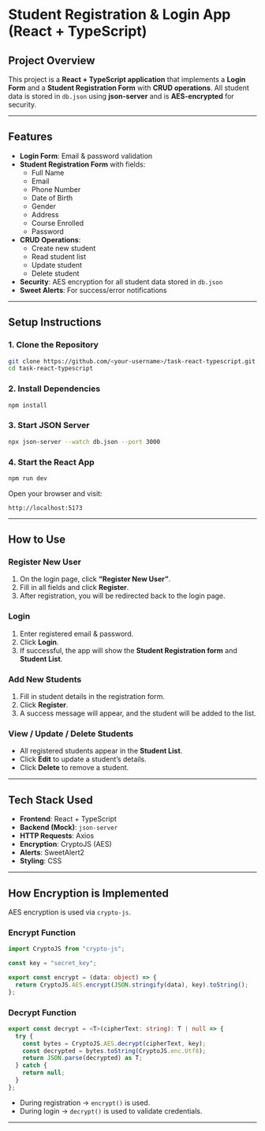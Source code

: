 # Student Registration & Login App (React + TypeScript)

## Project Overview
This project is a **React + TypeScript application** that implements a **Login Form** and a **Student Registration Form** with **CRUD operations**. All student data is stored in `db.json` using **json-server** and is **AES-encrypted** for security.  

---

## Features

- **Login Form**: Email & password validation  
- **Student Registration Form** with fields:  
  - Full Name  
  - Email  
  - Phone Number  
  - Date of Birth  
  - Gender  
  - Address  
  - Course Enrolled  
  - Password  
- **CRUD Operations**:  
  - Create new student  
  - Read student list  
  - Update student  
  - Delete student  
- **Security**: AES encryption for all student data stored in `db.json`  
- **Sweet Alerts**: For success/error notifications  

---

## Setup Instructions

### 1. Clone the Repository
```bash
git clone https://github.com/<your-username>/task-react-typescript.git
cd task-react-typescript
```

### 2. Install Dependencies
```bash
npm install
```

### 3. Start JSON Server
```bash
npx json-server --watch db.json --port 3000
```

### 4. Start the React App
```bash
npm run dev
```

Open your browser and visit:  
```
http://localhost:5173
```

---

## How to Use

### Register New User
1. On the login page, click **“Register New User”**.  
2. Fill in all fields and click **Register**.  
3. After registration, you will be redirected back to the login page.  

### Login
1. Enter registered email & password.  
2. Click **Login**.  
3. If successful, the app will show the **Student Registration form** and **Student List**.  

### Add New Students
1. Fill in student details in the registration form.  
2. Click **Register**.  
3. A success message will appear, and the student will be added to the list.  

### View / Update / Delete Students
- All registered students appear in the **Student List**.  
- Click **Edit** to update a student’s details.  
- Click **Delete** to remove a student.  

---

## Tech Stack Used

- **Frontend**: React + TypeScript  
- **Backend (Mock)**: `json-server`  
- **HTTP Requests**: Axios  
- **Encryption**: CryptoJS (AES)  
- **Alerts**: SweetAlert2  
- **Styling**: CSS  

---

## How Encryption is Implemented

AES encryption is used via `crypto-js`.  

### Encrypt Function
```ts
import CryptoJS from "crypto-js";

const key = "secret_key";

export const encrypt = (data: object) => {
  return CryptoJS.AES.encrypt(JSON.stringify(data), key).toString();
};
```

### Decrypt Function
```ts
export const decrypt = <T>(cipherText: string): T | null => {
  try {
    const bytes = CryptoJS.AES.decrypt(cipherText, key);
    const decrypted = bytes.toString(CryptoJS.enc.Utf8);
    return JSON.parse(decrypted) as T;
  } catch {
    return null;
  }
};
```

- During registration → `encrypt()` is used.  
- During login → `decrypt()` is used to validate credentials.  

---


